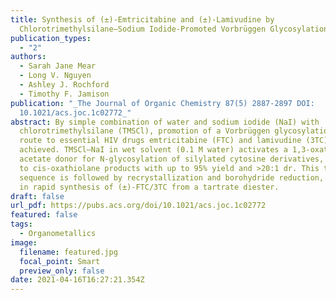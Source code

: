 ```yaml
---
title: Synthesis of (±)-Emtricitabine and (±)-Lamivudine by
  Chlorotrimethylsilane–Sodium Iodide-Promoted Vorbrüggen Glycosylation
publication_types:
  - "2"
authors:
  - Sarah Jane Mear
  - Long V. Nguyen
  - Ashley J. Rochford
  - Timothy F. Jamison
publication: "_The Journal of Organic Chemistry 87(5) 2887-2897 DOI:
  10.1021/acs.joc.1c02772_"
abstract: By simple combination of water and sodium iodide (NaI) with
  chlorotrimethylsilane (TMSCl), promotion of a Vorbrüggen glycosylation en
  route to essential HIV drugs emtricitabine (FTC) and lamivudine (3TC) is
  achieved. TMSCl–NaI in wet solvent (0.1 M water) activates a 1,3-oxathiolanyl
  acetate donor for N-glycosylation of silylated cytosine derivatives, leading
  to cis-oxathiolane products with up to 95% yield and >20:1 dr. This telescoped
  sequence is followed by recrystallization and borohydride reduction, resulting
  in rapid synthesis of (±)-FTC/3TC from a tartrate diester.
draft: false
url_pdf: https://pubs.acs.org/doi/10.1021/acs.joc.1c02772
featured: false
tags:
  - Organometallics
image:
  filename: featured.jpg
  focal_point: Smart
  preview_only: false
date: 2021-04-16T16:27:21.354Z
---
```

